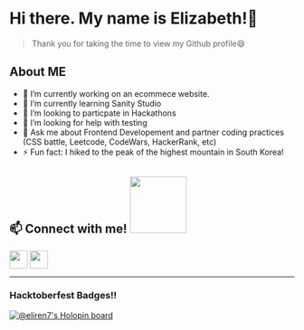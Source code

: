 # Hi there. My name is Elizabeth!👋
> Thank you for taking the time to view my Github profile😄

## About ME

- 🔭 I’m currently working on an ecommece website. 
- 🌱 I’m currently learning Sanity Studio
- 👯 I’m looking to particpate in Hackathons
- 🤔 I’m looking for help with testing
- 💬 Ask me about Frontend Developement and partner coding practices (CSS battle, Leetcode, CodeWars, HackerRank, etc) 
- ⚡ Fun fact: I hiked to the peak of the highest mountain in South Korea!

<h2> 📫 Connect with me! <img src='https://raw.githubusercontent.com/ShahriarShafin/ShahriarShafin/main/Assets/handshake.gif' width="100px"> </h2>
<a href = 'https://www.linkedin.com/in/elizabeth27283'> <img width = '32px' align= 'center' src="https://raw.githubusercontent.com/rahulbanerjee26/githubAboutMeGenerator/main/icons/linked-in-alt.svg"/></a> 
<a href = 'https://www.github.com/EliRen7'> <img width = '32px' align= 'center' src="https://raw.githubusercontent.com/rahulbanerjee26/githubAboutMeGenerator/main/icons/github.svg"/></a>

---
### Hacktoberfest Badges!!
[![@eliren7's Holopin board](https://holopin.me/eliren7)](https://holopin.io/@eliren7)

